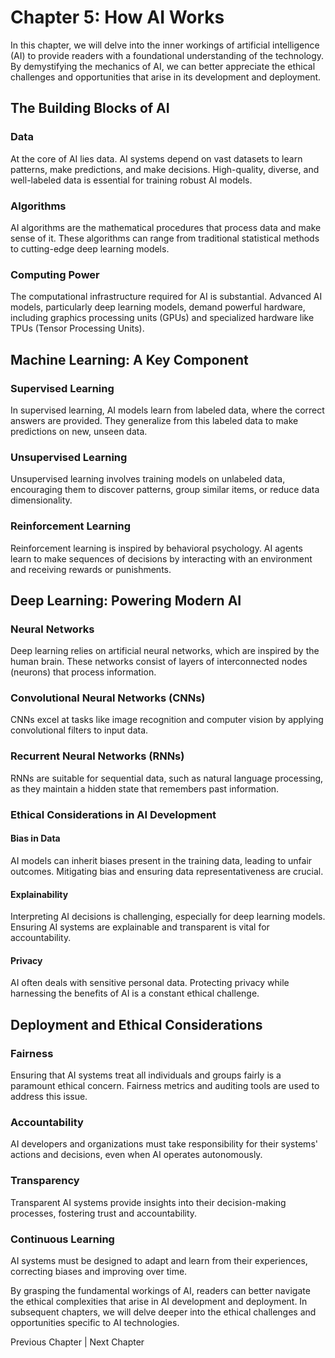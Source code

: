 Chapter 5: How AI Works
=======================

In this chapter, we will delve into the inner workings of artificial intelligence (AI) to provide readers with a foundational understanding of the technology. By demystifying the mechanics of AI, we can better appreciate the ethical challenges and opportunities that arise in its development and deployment.

The Building Blocks of AI
-------------------------

### Data

At the core of AI lies data. AI systems depend on vast datasets to learn patterns, make predictions, and make decisions. High-quality, diverse, and well-labeled data is essential for training robust AI models.

### Algorithms

AI algorithms are the mathematical procedures that process data and make sense of it. These algorithms can range from traditional statistical methods to cutting-edge deep learning models.

### Computing Power

The computational infrastructure required for AI is substantial. Advanced AI models, particularly deep learning models, demand powerful hardware, including graphics processing units (GPUs) and specialized hardware like TPUs (Tensor Processing Units).

Machine Learning: A Key Component
---------------------------------

### Supervised Learning

In supervised learning, AI models learn from labeled data, where the correct answers are provided. They generalize from this labeled data to make predictions on new, unseen data.

### Unsupervised Learning

Unsupervised learning involves training models on unlabeled data, encouraging them to discover patterns, group similar items, or reduce data dimensionality.

### Reinforcement Learning

Reinforcement learning is inspired by behavioral psychology. AI agents learn to make sequences of decisions by interacting with an environment and receiving rewards or punishments.

Deep Learning: Powering Modern AI
---------------------------------

### Neural Networks

Deep learning relies on artificial neural networks, which are inspired by the human brain. These networks consist of layers of interconnected nodes (neurons) that process information.

### Convolutional Neural Networks (CNNs)

CNNs excel at tasks like image recognition and computer vision by applying convolutional filters to input data.

### Recurrent Neural Networks (RNNs)

RNNs are suitable for sequential data, such as natural language processing, as they maintain a hidden state that remembers past information.

### Ethical Considerations in AI Development

#### Bias in Data

AI models can inherit biases present in the training data, leading to unfair outcomes. Mitigating bias and ensuring data representativeness are crucial.

#### Explainability

Interpreting AI decisions is challenging, especially for deep learning models. Ensuring AI systems are explainable and transparent is vital for accountability.

#### Privacy

AI often deals with sensitive personal data. Protecting privacy while harnessing the benefits of AI is a constant ethical challenge.

Deployment and Ethical Considerations
-------------------------------------

### Fairness

Ensuring that AI systems treat all individuals and groups fairly is a paramount ethical concern. Fairness metrics and auditing tools are used to address this issue.

### Accountability

AI developers and organizations must take responsibility for their systems' actions and decisions, even when AI operates autonomously.

### Transparency

Transparent AI systems provide insights into their decision-making processes, fostering trust and accountability.

### Continuous Learning

AI systems must be designed to adapt and learn from their experiences, correcting biases and improving over time.

By grasping the fundamental workings of AI, readers can better navigate the ethical complexities that arise in AI development and deployment. In subsequent chapters, we will delve deeper into the ethical challenges and opportunities specific to AI technologies.

Previous Chapter \| Next Chapter
